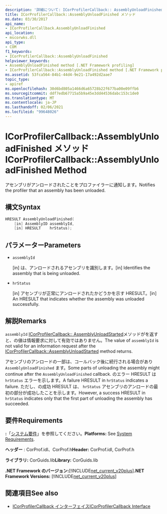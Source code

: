 ```yaml
---
description: '詳細について: ICorProfilerCallback:: AssemblyUnloadFinished メソッド'
title: ICorProfilerCallback::AssemblyUnloadFinished メソッド
ms.date: 03/30/2017
api_name:
- ICorProfilerCallback.AssemblyUnloadFinished
api_location:
- mscorwks.dll
api_type:
- COM
f1_keywords:
- ICorProfilerCallback::AssemblyUnloadFinished
helpviewer_keywords:
- AssemblyUnloadFinished method [.NET Framework profiling]
- ICorProfilerCallback::AssemblyUnloadFinished method [.NET Framework profiling]
ms.assetid: 53fca564-84b1-44d4-9e21-17a492d2aae7
topic_type:
- apiref
ms.openlocfilehash: 30d6bd805a1466d6a65728b22f677ba00e09ffb6
ms.sourcegitcommit: ddf7edb67715a5b9a45e3dd44536dabc153c1de0
ms.translationtype: MT
ms.contentlocale: ja-JP
ms.lasthandoff: 02/06/2021
ms.locfileid: "99648026"
---
```

# <a name="icorprofilercallbackassemblyunloadfinished-method"></a><span data-ttu-id="fe853-103">ICorProfilerCallback::AssemblyUnloadFinished メソッド</span><span class="sxs-lookup"><span data-stu-id="fe853-103">ICorProfilerCallback::AssemblyUnloadFinished Method</span></span>

<span data-ttu-id="fe853-104">アセンブリがアンロードされたことをプロファイラーに通知します。</span><span class="sxs-lookup"><span data-stu-id="fe853-104">Notifies the profiler that an assembly has been unloaded.</span></span>  
  
## <a name="syntax"></a><span data-ttu-id="fe853-105">構文</span><span class="sxs-lookup"><span data-stu-id="fe853-105">Syntax</span></span>  
  
```cpp  
HRESULT AssemblyUnloadFinished(  
    [in] AssemblyID assemblyId,  
    [in] HRESULT    hrStatus);  
```  
  
## <a name="parameters"></a><span data-ttu-id="fe853-106">パラメーター</span><span class="sxs-lookup"><span data-stu-id="fe853-106">Parameters</span></span>

- `assemblyId`

  <span data-ttu-id="fe853-107">\[in] は、アンロードされるアセンブリを識別します。</span><span class="sxs-lookup"><span data-stu-id="fe853-107">\[in] Identifies the assembly that is being unloaded.</span></span>

- `hrStatus`

  <span data-ttu-id="fe853-108">\[in] アセンブリが正常にアンロードされたかどうかを示す HRESULT。</span><span class="sxs-lookup"><span data-stu-id="fe853-108">\[in] An HRESULT that indicates whether the assembly was unloaded successfully.</span></span>

## <a name="remarks"></a><span data-ttu-id="fe853-109">解説</span><span class="sxs-lookup"><span data-stu-id="fe853-109">Remarks</span></span>  

 <span data-ttu-id="fe853-110">`assemblyId` [ICorProfilerCallback:: AssemblyUnloadStarted](icorprofilercallback-assemblyunloadstarted-method.md)メソッドがを返すと、の値は情報要求に対して有効ではありません。</span><span class="sxs-lookup"><span data-stu-id="fe853-110">The value of `assemblyId` is not valid for an information request after the [ICorProfilerCallback::AssemblyUnloadStarted](icorprofilercallback-assemblyunloadstarted-method.md) method returns.</span></span>  
  
 <span data-ttu-id="fe853-111">アセンブリのアンロードの一部は、コールバック後に続行される場合があり `AssemblyUnloadFinished` ます。</span><span class="sxs-lookup"><span data-stu-id="fe853-111">Some parts of unloading the assembly might continue after the `AssemblyUnloadFinished` callback.</span></span> <span data-ttu-id="fe853-112">のエラー HRESULT は `hrStatus` エラーを示します。</span><span class="sxs-lookup"><span data-stu-id="fe853-112">A failure HRESULT in `hrStatus` indicates a failure.</span></span> <span data-ttu-id="fe853-113">ただし、の成功 HRESULT は、 `hrStatus` アセンブリのアンロードの最初の部分が成功したことを示します。</span><span class="sxs-lookup"><span data-stu-id="fe853-113">However, a success HRESULT in `hrStatus` indicates only that the first part of unloading the assembly has succeeded.</span></span>  
  
## <a name="requirements"></a><span data-ttu-id="fe853-114">要件</span><span class="sxs-lookup"><span data-stu-id="fe853-114">Requirements</span></span>  

 <span data-ttu-id="fe853-115">**:**「[システム要件](../../get-started/system-requirements.md)」を参照してください。</span><span class="sxs-lookup"><span data-stu-id="fe853-115">**Platforms:** See [System Requirements](../../get-started/system-requirements.md).</span></span>  
  
 <span data-ttu-id="fe853-116">**ヘッダー** : CorProf.idl、CorProf.h</span><span class="sxs-lookup"><span data-stu-id="fe853-116">**Header:** CorProf.idl, CorProf.h</span></span>  
  
 <span data-ttu-id="fe853-117">**ライブラリ:** CorGuids.lib</span><span class="sxs-lookup"><span data-stu-id="fe853-117">**Library:** CorGuids.lib</span></span>  
  
 <span data-ttu-id="fe853-118">**.NET Framework のバージョン:**[!INCLUDE[net_current_v20plus](../../../../includes/net-current-v20plus-md.md)]</span><span class="sxs-lookup"><span data-stu-id="fe853-118">**.NET Framework Versions:** [!INCLUDE[net_current_v20plus](../../../../includes/net-current-v20plus-md.md)]</span></span>  
  
## <a name="see-also"></a><span data-ttu-id="fe853-119">関連項目</span><span class="sxs-lookup"><span data-stu-id="fe853-119">See also</span></span>

- [<span data-ttu-id="fe853-120">ICorProfilerCallback インターフェイス</span><span class="sxs-lookup"><span data-stu-id="fe853-120">ICorProfilerCallback Interface</span></span>](icorprofilercallback-interface.md)
